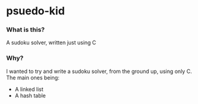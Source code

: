 # psuedo-kid

### What is this?
A sudoku solver, written just using C

### Why?
I wanted to try and write a sudoku solver, from the ground up, using only C.
The main ones being:
* A linked list
* A hash table
